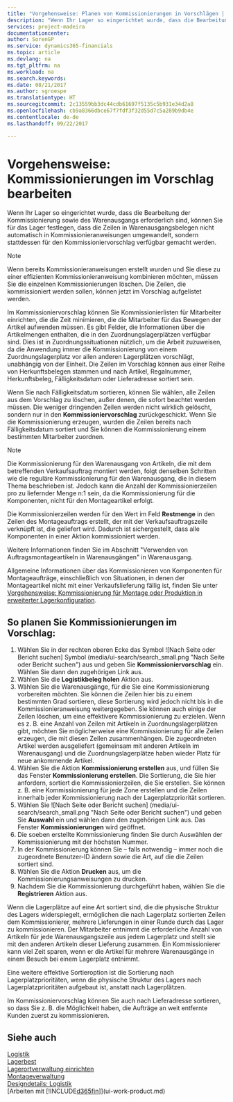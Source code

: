 ```yaml
---
title: "Vorgehensweise: Planen von Kommissionierungen in Vorschlägen | Microsoft Docs"
description: "Wenn Ihr Lager so eingerichtet wurde, dass die Bearbeitung der Kommissionierung sowie des Warenausgangs erforderlich sind, können Sie für das Lager festlegen, dass die Zeilen in Warenausgangsbelegen nicht automatisch in Kommissionieranweisungen umgewandelt, sondern stattdessen für den Kommissioniervorschlag verfügbar gemacht werden."
services: project-madeira
documentationcenter: 
author: SorenGP
ms.service: dynamics365-financials
ms.topic: article
ms.devlang: na
ms.tgt_pltfrm: na
ms.workload: na
ms.search.keywords: 
ms.date: 08/21/2017
ms.author: sgroespe
ms.translationtype: HT
ms.sourcegitcommit: 2c13559bb3dc44cdb61697f5135c5b931e34d2a8
ms.openlocfilehash: cb9a8366dbce67f7fdf3f32d55d7c5a289b9db4e
ms.contentlocale: de-de
ms.lasthandoff: 09/22/2017

---
```

# <a name="how-to-plan-picks-in-worksheets"></a>Vorgehensweise: Kommissionierungen im Vorschlag bearbeiten
Wenn Ihr Lager so eingerichtet wurde, dass die Bearbeitung der Kommissionierung sowie des Warenausgangs erforderlich sind, können Sie für das Lager festlegen, dass die Zeilen in Warenausgangsbelegen nicht automatisch in Kommissionieranweisungen umgewandelt, sondern stattdessen für den Kommissioniervorschlag verfügbar gemacht werden.  

> [!NOTE]  
>  Wenn bereits Kommissionieranweisungen erstellt wurden und Sie diese zu einer effizienten Kommissionieranweisung kombinieren möchten, müssen Sie die einzelnen Kommissionierungen löschen. Die Zeilen, die kommissioniert werden sollen, können jetzt im Vorschlag aufgelistet werden.  

Im Kommissioniervorschlag können Sie Kommissionierlisten für Mitarbeiter einrichten, die die Zeit minimieren, die die Mitarbeiter für das Bewegen der Artikel aufwenden müssen. Es gibt Felder, die Informationen über die Artikelmengen enthalten, die in den Zuordnungslagerplätzen verfügbar sind. Dies ist in Zuordnungssituationen nützlich, um die Arbeit zuzuweisen, da die Anwendung immer die Kommissionierung von einem Zuordnungslagerplatz vor allen anderen Lagerplätzen vorschlägt, unabhängig von der Einheit. Die Zeilen im Vorschlag können aus einer Reihe von Herkunftsbelegen stammen und nach Artikel, Regalnummer, Herkunftsbeleg, Fälligkeitsdatum oder Lieferadresse sortiert sein.  

Wenn Sie nach Fälligkeitsdatum sortieren, können Sie wählen, alle Zeilen aus dem Vorschlag zu löschen, außer denen, die sofort beachtet werden müssen. Die weniger dringenden Zeilen werden nicht wirklich gelöscht, sondern nur in den **Kommissioniervorschlag** zurückgeschickt. Wenn Sie die Kommissionierung erzeugen, wurden die Zeilen bereits nach Fälligkeitsdatum sortiert und Sie können die Kommissionierung einem bestimmten Mitarbeiter zuordnen.  

> [!NOTE]  
>  Die Kommissionierung für den Warenausgang von Artikeln, die mit dem betreffenden Verkaufsauftrag montiert werden, folgt denselben Schritten wie die reguläre Kommissionierung für den Warenausgang, die in diesem Thema beschrieben ist. Jedoch kann die Anzahl der Kommissionierzeilen pro zu liefernder Menge n:1 sein, da die Kommissionierung für die Komponenten, nicht für den Montageartikel erfolgt.  
>   
>  Die Kommissionierzeilen werden für den Wert im Feld **Restmenge** in den Zeilen des Montageauftrags erstellt, der mit der Verkaufsauftragszeile verknüpft ist, die geliefert wird. Dadurch ist sichergestellt, dass alle Komponenten in einer Aktion kommissioniert werden.  
>   
>  Weitere Informationen finden Sie im Abschnitt "Verwenden von Auftragsmontageartikeln in Warenausgängen" in Warenausgang.  
>   
>  Allgemeine Informationen über das Kommissionieren von Komponenten für Montageaufträge, einschließlich von Situationen, in denen der Montageartikel nicht mit einer Verkaufslieferung fällig ist, finden Sie unter [Vorgehensweise: Kommissionierung für Montage oder Produktion in erweiterter Lagerkonfiguration](warehouse-how-to-pick-for-internal-operations-in-advanced-warehousing.md).  

## <a name="to-plan-picks-in-the-worksheet"></a>So planen Sie Kommissionierungen im Vorschlag:  
1.  Wählen Sie in der rechten oberen Ecke das Symbol ![Nach Seite oder Bericht suchen] Symbol (media/ui-search/search_small.png "Nach Seite oder Bericht suchen") aus und geben Sie **Kommissioniervorschlag** ein. Wählen Sie dann den zugehörigen Link aus.  
2.  Wählen Sie die **Logistikbeleg holen** Aktion aus.  
3.  Wählen Sie die Warenausgänge, für die Sie eine Kommissionierung vorbereiten möchten. Sie können die Zeilen hier bis zu einem bestimmten Grad sortieren, diese Sortierung wird jedoch nicht bis in die Kommissionieranweisung weitergegeben. Sie können auch einige der Zeilen löschen, um eine effektivere Kommissionierung zu erzielen. Wenn es z. B. eine Anzahl von Zeilen mit Artikeln in Zuordnungslagerplätzen gibt, möchten Sie möglicherweise eine Kommissionierung für alle Zeilen erzeugen, die mit diesen Zeilen zusammenhängen. Die zugeordneten Artikel werden ausgeliefert (gemeinsam mit anderen Artikeln im Warenausgang) und die Zuordnungslagerplätze haben wieder Platz für neue ankommende Artikel.  
4.  Wählen Sie die Aktion **Kommissionierung erstellen** aus, und füllen Sie das Fenster **Kommissionierung erstellen**. Die Sortierung, die Sie hier anfordern, sortiert die Kommissionierzeilen, die Sie erstellen. Sie können z. B. eine Kommissionierung für jede Zone erstellen und die Zeilen innerhalb jeder Kommissionierung nach der Lagerplatzpriorität sortieren.  
5.  Wählen Sie ![Nach Seite oder Bericht suchen] (media/ui-search/search_small.png "Nach Seite oder Bericht suchen") und geben Sie **Auswahl** ein und wählen dann den zugehörigen Link aus. Das Fenster **Kommissionierungen** wird geöffnet.  
6.  Die soeben erstellte Kommissionierung finden Sie durch Auswählen der Kommissionierung mit der höchsten Nummer.  
7.  In der Kommissionierung können Sie – falls notwendig – immer noch die zugeordnete Benutzer-ID ändern sowie die Art, auf die die Zeilen sortiert sind.  
8.  Wählen Sie die Aktion **Drucken** aus, um die Kommissionierungsanweisungen zu drucken.  
9. Nachdem Sie die Kommissionierung durchgeführt haben, wählen Sie die **Registrieren** Aktion aus.  

Wenn die Lagerplätze auf eine Art sortiert sind, die die physische Struktur des Lagers widerspiegelt, ermöglichen die nach Lagerplatz sortierten Zeilen dem Kommissionierer, mehrere Lieferungen in einer Runde durch das Lager zu kommissionieren. Der Mitarbeiter entnimmt die erforderliche Anzahl von Artikeln für jede Warenausgangszeile aus jedem Lagerplatz und stellt sie mit den anderen Artikeln dieser Lieferung zusammen. Ein Kommissionierer kann viel Zeit sparen, wenn er die Artikel für mehrere Warenausgänge in einem Besuch bei einem Lagerplatz entnimmt.  

Eine weitere effektive Sortieroption ist die Sortierung nach Lagerplatzprioritäten, wenn die physische Struktur des Lagers nach Lagerplatzprioritäten aufgebaut ist, anstatt nach Lagerplätzen.  

Im Kommissioniervorschlag können Sie auch nach Lieferadresse sortieren, so dass Sie z. B. die Möglichkeit haben, die Aufträge an weit entfernte Kunden zuerst zu kommissionieren.  

## <a name="see-also"></a>Siehe auch
[Logistik](warehouse-manage-warehouse.md)  
[Lagerbest](inventory-manage-inventory.md)  
[Lagerortverwaltung einrichten](warehouse-setup-warehouse.md)     
[Montageverwaltung](assembly-assemble-items.md)    
[Designdetails: Logistik](design-details-warehouse-management.md)  
[Arbeiten mit [!INCLUDE[d365fin](includes/d365fin_md.md)]](ui-work-product.md)


